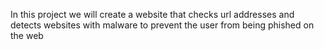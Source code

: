 In this project we will create a website that checks url addresses and detects websites with malware to prevent the user from being phished on the web
